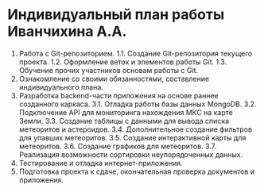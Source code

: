 # Индивидуальный план работы Иванчихина А.А.
1.	Работа с Git-репозиторием.
1.1.	Создание Git-репозитория текущего проекта.
1.2.	Оформление веток и элементов работы Git.
1.3.	Обучение прочих участников основам работы с Git.
2.	Ознакомление со своими обязанностями, составление индивидуального плана.
3.	Разработка backend-части приложения на основе раннее созданного каркаса.
3.1.	Отладка работы базы данных MongoDB.
3.2.	Подключение API для мониторинга нахождения МКС на карте Земли.
3.3.	Создание таблицы с данными для вывода списка метеоритов и астероидов.
3.4.	Дополнительное создание фильтров для упавших метеоритов.
3.5.	Создание интерактивной карты для метеоритов.
3.6.	Создание графиков для метеоритов.
3.7.	Реализация возможности сортировки неупорядоченных данных.
4.	Тестирование и отладка интернет-приложения.
5.	Подготовка проекта к сдаче, окончательная проверка документов и приложения.
